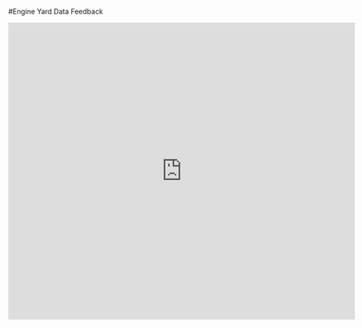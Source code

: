 #Engine Yard Data Feedback

<html>
<iframe src="https://docs.google.com/spreadsheet/viewform?formkey=dE9GbnI2WmtVVFlqVWZqeTRlMUJtNFE6MQ" width="700" height="600" frameborder="0" marginheight="0" marginwidth="0">Loading...</iframe>
</html>
